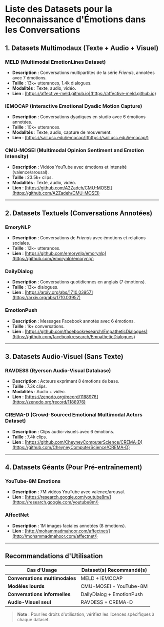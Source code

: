 # Liste des Datasets pour la Reconnaissance d'Émotions dans les Conversations

## 1. Datasets Multimodaux (Texte + Audio + Visuel)

### MELD (Multimodal EmotionLines Dataset)
- **Description** : Conversations multipartites de la série *Friends*, annotées avec 7 émotions.
- **Taille** : 13k+ utterances, 1.4k dialogues.
- **Modalités** : Texte, audio, vidéo.
- **Lien** : [https://affective-meld.github.io](https://affective-meld.github.io)

### IEMOCAP (Interactive Emotional Dyadic Motion Capture)
- **Description** : Conversations dyadiques en studio avec 6 émotions annotées.
- **Taille** : 10k+ utterances.
- **Modalités** : Texte, audio, capture de mouvement.
- **Lien** : [https://sail.usc.edu/iemocap/](https://sail.usc.edu/iemocap/)

### CMU-MOSEI (Multimodal Opinion Sentiment and Emotion Intensity)
- **Description** : Vidéos YouTube avec émotions et intensité (valence/arousal).
- **Taille** : 23.5k+ clips.
- **Modalités** : Texte, audio, vidéo.
- **Lien** : [https://github.com/A2Zadeh/CMU-MOSEI](https://github.com/A2Zadeh/CMU-MOSEI)

---

## 2. Datasets Textuels (Conversations Annotées)

### EmoryNLP
- **Description** : Conversations de *Friends* avec émotions et relations sociales.
- **Taille** : 12k+ utterances.
- **Lien** : [https://github.com/emorynlp/emorynlp](https://github.com/emorynlp/emorynlp)

### DailyDialog
- **Description** : Conversations quotidiennes en anglais (7 émotions).
- **Taille** : 13k+ dialogues.
- **Lien** : [https://arxiv.org/abs/1710.03957](https://arxiv.org/abs/1710.03957)

### EmotionPush
- **Description** : Messages Facebook annotés avec 6 émotions.
- **Taille** : 1k+ conversations.
- **Lien** : [https://github.com/facebookresearch/EmpatheticDialogues](https://github.com/facebookresearch/EmpatheticDialogues)

---

## 3. Datasets Audio-Visuel (Sans Texte)

### RAVDESS (Ryerson Audio-Visual Database)
- **Description** : Acteurs exprimant 8 émotions de base.
- **Taille** : 7.3k clips.
- **Modalités** : Audio + vidéo.
- **Lien** : [https://zenodo.org/record/1188976](https://zenodo.org/record/1188976)

### CREMA-D (Crowd-Sourced Emotional Multimodal Actors Dataset)
- **Description** : Clips audio-visuels avec 6 émotions.
- **Taille** : 7.4k clips.
- **Lien** : [https://github.com/CheyneyComputerScience/CREMA-D](https://github.com/CheyneyComputerScience/CREMA-D)

---

## 4. Datasets Géants (Pour Pré-entraînement)

### YouTube-8M Emotions
- **Description** : 7M vidéos YouTube avec valence/arousal.
- **Lien** : [https://research.google.com/youtube8m/](https://research.google.com/youtube8m/)

### AffectNet
- **Description** : 1M images faciales annotées (8 émotions).
- **Lien** : [http://mohammadmahoor.com/affectnet/](http://mohammadmahoor.com/affectnet/)

---

## Recommandations d'Utilisation
| Cas d'Usage                          | Dataset(s) Recommandé(s)  |
|--------------------------------------|---------------------------|
| **Conversations multimodales**       | MELD + IEMOCAP            |
| **Modèles lourds**                   | CMU-MOSEI + YouTube-8M    |
| **Conversations informelles**        | DailyDialog + EmotionPush |
| **Audio-Visuel seul**                | RAVDESS + CREMA-D         |

> **Note** : Pour les droits d'utilisation, vérifiez les licences spécifiques à chaque dataset.
